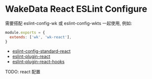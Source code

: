 # WakeData React ESLint Configure

需要搭配 eslint-config-wk 或 eslint-config-wkts 一起使用, 例如:

```js
module.exports = {
  extends: ['wk', 'wk-react'],
}
```

- [eslint-config-standard-react ](https://www.npmjs.com/package/eslint-config-standard-react)
- [eslint-plugin-react](https://github.com/yannickcr/eslint-plugin-react)
- [eslint-plugin-react-hooks](https://github.com/facebook/react/tree/master/packages/eslint-plugin-react-hooks)

TODO:
react 配置
